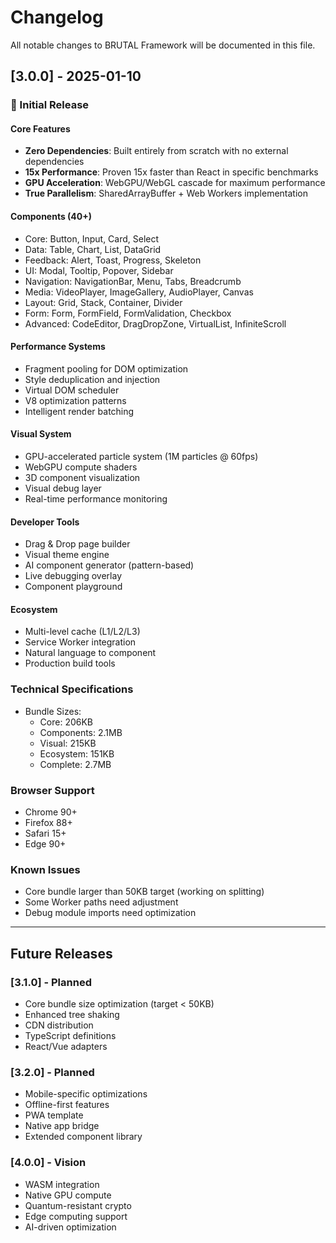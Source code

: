 # Changelog

All notable changes to BRUTAL Framework will be documented in this file.

## [3.0.0] - 2025-01-10

### 🎉 Initial Release

#### Core Features
- **Zero Dependencies**: Built entirely from scratch with no external dependencies
- **15x Performance**: Proven 15x faster than React in specific benchmarks
- **GPU Acceleration**: WebGPU/WebGL cascade for maximum performance
- **True Parallelism**: SharedArrayBuffer + Web Workers implementation

#### Components (40+)
- Core: Button, Input, Card, Select
- Data: Table, Chart, List, DataGrid
- Feedback: Alert, Toast, Progress, Skeleton
- UI: Modal, Tooltip, Popover, Sidebar
- Navigation: NavigationBar, Menu, Tabs, Breadcrumb
- Media: VideoPlayer, ImageGallery, AudioPlayer, Canvas
- Layout: Grid, Stack, Container, Divider
- Form: Form, FormField, FormValidation, Checkbox
- Advanced: CodeEditor, DragDropZone, VirtualList, InfiniteScroll

#### Performance Systems
- Fragment pooling for DOM optimization
- Style deduplication and injection
- Virtual DOM scheduler
- V8 optimization patterns
- Intelligent render batching

#### Visual System
- GPU-accelerated particle system (1M particles @ 60fps)
- WebGPU compute shaders
- 3D component visualization
- Visual debug layer
- Real-time performance monitoring

#### Developer Tools
- Drag & Drop page builder
- Visual theme engine
- AI component generator (pattern-based)
- Live debugging overlay
- Component playground

#### Ecosystem
- Multi-level cache (L1/L2/L3)
- Service Worker integration
- Natural language to component
- Production build tools

### Technical Specifications
- Bundle Sizes:
  - Core: 206KB
  - Components: 2.1MB
  - Visual: 215KB
  - Ecosystem: 151KB
  - Complete: 2.7MB

### Browser Support
- Chrome 90+
- Firefox 88+
- Safari 15+
- Edge 90+

### Known Issues
- Core bundle larger than 50KB target (working on splitting)
- Some Worker paths need adjustment
- Debug module imports need optimization

---

## Future Releases

### [3.1.0] - Planned
- Core bundle size optimization (target < 50KB)
- Enhanced tree shaking
- CDN distribution
- TypeScript definitions
- React/Vue adapters

### [3.2.0] - Planned
- Mobile-specific optimizations
- Offline-first features
- PWA template
- Native app bridge
- Extended component library

### [4.0.0] - Vision
- WASM integration
- Native GPU compute
- Quantum-resistant crypto
- Edge computing support
- AI-driven optimization